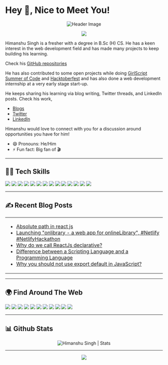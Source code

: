 # Hey 👋, Nice to Meet You!

<div align="center">

![Header Image](https://github.com/hsnice16/hsnice16/blob/main/Linked_Header_2.PNG)

[![](https://komarev.com/ghpvc/?username=hsnice16&color=blue&label=Profile%20Views)](https://github.com/hsnice16/hsnice16)

</div>

Himanshu Singh is a fresher with a degree in B.Sc (H) CS. He has a keen interest in the web development field and has made many projects to keep building his learning. 

Check his [GitHub repositories](https://github.com/hsnice16?tab=repositories)

He has also contributed to some open projects while doing [GirlScript Summer of Code](https://gssoc.girlscript.tech/) and [Hacktoberfest](https://hacktoberfest.digitalocean.com/) and has also done a web development internship at a very early stage start-up.

He keeps sharing his learning via blog writing, Twitter threads, and LinkedIn posts. Check his work,

- [Blogs](https://dynamicprogrammer.hashnode.dev/)
- [Twitter](https://twitter.com/hsnice16)
- [LinkedIn](https://www.linkedin.com/in/hsnice16/)

Himanshu would love to connect with you for a discussion around opportunities you have for him!

- 😄 Pronouns: He/Him
- ⚡ Fun fact: Big fan of 🎬

-----

## 👨‍💻 Tech Skills

![](https://img.shields.io/badge/HTML5-E34F26?style=for-the-badge&logo=html5&logoColor=white)
![](https://img.shields.io/badge/CSS3-1572B6?style=for-the-badge&logo=css3&logoColor=white)
![](https://img.shields.io/badge/Bootstrap-563D7C?style=for-the-badge&logo=bootstrap&logoColor=white)
![](https://img.shields.io/badge/JavaScript-F7DF1E?style=for-the-badge&logo=javascript&logoColor=black)
![](https://img.shields.io/badge/jQuery-0769AD?style=for-the-badge&logo=jquery&logoColor=white)
![](https://img.shields.io/badge/Node.js-43853D?style=for-the-badge&logo=node.js&logoColor=white)
![](https://img.shields.io/badge/TypeScript-007ACC?style=for-the-badge&logo=typescript&logoColor=white)
![](https://img.shields.io/badge/React-20232A?style=for-the-badge&logo=react&logoColor=61DAFB)
![](https://img.shields.io/badge/Markdown-000000?style=for-the-badge&logo=markdown&logoColor=white)
![](https://img.shields.io/badge/Git-F05032?style=for-the-badge&logo=git&logoColor=white)
![](https://img.shields.io/badge/firebase-ffca28?style=for-the-badge&logo=firebase&logoColor=black)
![](https://img.shields.io/badge/Netlify-00C7B7?style=for-the-badge&logo=netlify&logoColor=white)
![](https://img.shields.io/badge/figma-0AC97F?style=for-the-badge&logo=figma&logoColor=white)
![](https://img.shields.io/badge/Adobe%20XD-470137?style=for-the-badge&logo=Adobe%20XD&logoColor=#FF61F6)

-----

## ✍️ Recent Blog Posts

<table align="center">
  <tr>
    <td width="50%">

<!-- BLOG-POST-LIST:START -->
- [Absolute path in react js](https://dynamicprogrammer.hashnode.dev/absolute-path-in-react-js)
- [Launching &quot;onlibrary - a web app for onlineLibrary&quot;, #Netlify #NetlifyHackathon](https://dynamicprogrammer.hashnode.dev/onlibrary-a-web-app-for-onlinelibrary)
- [Why do we call ReactJs declarative?](https://dynamicprogrammer.hashnode.dev/why-do-we-call-reactjs-declarative)
- [Difference between a Scripting Language and a Programming Language](https://dynamicprogrammer.hashnode.dev/difference-between-a-scripting-language-and-a-programming-language)
- [Why you should not use export default in JavaScript?](https://dynamicprogrammer.hashnode.dev/why-you-should-not-use-export-default-in-javascript)
<!-- BLOG-POST-LIST:END -->
 
</td>
  </tr>
</table>

-----

## 🌍 Find Around The Web

<a href="https://twitter.com/hsnice16"><img src="https://img.shields.io/badge/Twitter-1DA1F2?style=for-the-badge&logo=twitter&logoColor=white"/></a>
<a href="https://github.com/hsnice16"><img src="https://img.shields.io/badge/GitHub-100000?style=for-the-badge&logo=github&logoColor=white"/></a>
<a href="https://www.linkedin.com/in/hsnice16/"><img src="https://img.shields.io/badge/LinkedIn-0077B5?style=for-the-badge&logo=linkedin&logoColor=white"/></a>
<a href="https://www.instagram.com/hsnice16/"><img src="https://img.shields.io/badge/Instagram-E4405F?style=for-the-badge&logo=instagram&logoColor=white"/></a>
<a href="https://www.reddit.com/user/hsnice"><img src="https://img.shields.io/badge/Reddit-FF4500?style=for-the-badge&logo=reddit&logoColor=white"/></a>
<a href="https://stackoverflow.com/users/13823057/himanshu-singh"><img src="https://img.shields.io/badge/Stack_Overflow-FE7A16?style=for-the-badge&logo=stack-overflow&logoColor=white"/></a>
<a href="https://www.youtube.com/channel/UC1j1TrFcvdHh5HcfFJiBuYQ"><img src="	https://img.shields.io/badge/YouTube-FF0000?style=for-the-badge&logo=youtube&logoColor=white"/></a>
<a href="https://dynamicprogrammer.hashnode.dev/"><img src="https://img.shields.io/badge/Hashnode-2962FF?style=for-the-badge&logo=hashnode&logoColor=white"/></a>
<a href="https://hackernoon.com/u/hsnice"><img src="https://img.shields.io/badge/Hackernoon-00B171?style=for-the-badge&logo=hackernoon&logoColor=white"/></a>
<a href="https://hsnice16.medium.com/"><img src="https://img.shields.io/badge/Medium-12100E?style=for-the-badge&logo=medium&logoColor=white"/></a>
<a href="https://dev.to/hsnice16"><img src="https://img.shields.io/badge/dev.to-0A0A0A?style=for-the-badge&logo=devdotto&logoColor=white"/></a>

-----

## 📊 Github Stats

<p align="center"> <img src="https://github-readme-stats.vercel.app/api?username=hsnice16&show_icons=true&theme=gotham" alt="Himanshu Singh | Stats" />

-----

<div align="center">
  <a href="https://www.buymeacoffee.com/hsnice16"><img src="https://img.shields.io/badge/Buy_Me_A_Coffee-FFDD00?style=for-the-badge&logo=buy-me-a-coffee&logoColor=black"/></a>
</div>
